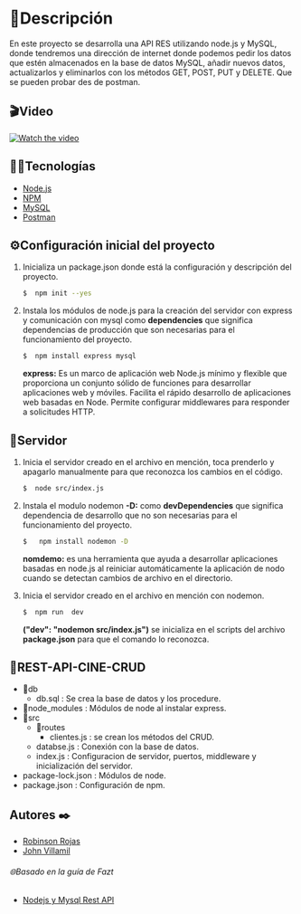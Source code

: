 # 📃Descripción
En este proyecto se desarrolla una API RES utilizando node.js y MySQL, donde tendremos una dirección de internet donde podemos pedir los datos que estén almacenados en la base de datos MySQL, añadir nuevos datos, actualizarlos y eliminarlos con los métodos GET, POST, PUT y DELETE. Que se pueden probar des de postman. 

## 🎬Video
[![Watch the video](https://i.imgur.com/HUHXqMw.png)](https://www.youtube.com/watch?v=MwPrhgxPcXg&ab_channel=JohnDannySteveVILLAMILGONZALEZ)

## 👨‍💻Tecnologías
- [Node.js](https://nodejs.org/es/)
 - [NPM](https://www.npmjs.com/)
- [MySQL](https://www.mysql.com/)
- [Postman](www.postman.com)


## ⚙Configuración inicial del proyecto
1. Inicializa un package.json donde está la configuración y descripción del proyecto.
    ```bash
    $  npm init --yes
    ```
2. Instala los módulos de node.js para la creación del servidor con express y comunicación con mysql como **dependencies** que significa dependencias de producción que son necesarias para el funcionamiento del proyecto.
    ```bash
    $  npm install express mysql
    ```
    **express:** Es un marco de aplicación web Node.js mínimo y flexible que proporciona un conjunto sólido de funciones para desarrollar aplicaciones web y móviles. Facilita el rápido desarrollo de aplicaciones web basadas en Node. Permite configurar middlewares para responder a solicitudes HTTP.
## 📡Servidor
1. Inicia el servidor creado en el archivo en mención, toca prenderlo y apagarlo manualmente para que reconozca los cambios en el código.
    ```bash
    $  node src/index.js
    ```
2. Instala el modulo nodemon  **-D:** como **devDependencies** que significa dependencia de desarrollo que no son necesarias para el funcionamiento del proyecto.
    ```bash
    $   npm install nodemon -D
    ```
    **nomdemo:** es una herramienta que ayuda a desarrollar aplicaciones basadas en node.js al reiniciar automáticamente la aplicación de nodo cuando se detectan cambios de archivo en el directorio.

3. Inicia el servidor creado en el archivo en mención con nodemon.
    ```bash
    $  npm run  dev
    ```
    **("dev": "nodemon src/index.js")** se inicializa en el scripts del archivo **package.json** para que el comando lo reconozca.


## 📁REST-API-CINE-CRUD
- 📁db
    - db.sql : Se crea la base de datos y los procedure.
- 📁node_modules : Módulos de node al instalar express.
- 📁src
    - 📁routes
        - clientes.js : se crean los métodos del CRUD.
    - databse.js : Conexión con la base de datos.
    - index.js : Configuracion de servidor, puertos, middleware y inicialización del servidor.
- package-lock.json : Módulos de node.
- package.json : Configuración de npm.

## Autores ✒️
* [Robinson Rojas](https://github.com/RobinsonRojas)
* [John Villamil](https://github.com/jdsvg)

###### 🌐Basado en la guía de Fazt
- [Nodejs y Mysql Rest API](https://www.youtube.com/watch?v=p8CoR-wymQg&ab_channel=Fazt/)


